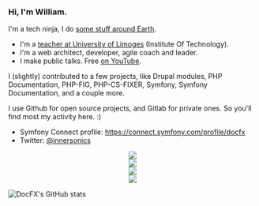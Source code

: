 ### Hi, I'm William.

I'm a tech ninja, I do [some stuff around Earth](https://www.linkedin.com/in/williampinaud).
- I'm a [teacher at University of Limoges](https://www.unilim.fr/annuaire/) (Institute Of Technology).
- I'm a web architect, developer, agile coach and leader.
- I make public talks. Free [on YouTube](https://www.youtube.com/playlist?list=PLXi0A3nKmOU-NWDzbU85alWE5Ne4tElBi).

I (slightly) contributed to a few projects, like Drupal modules, PHP Documentation, PHP-FIG, PHP-CS-FIXER, Symfony, Symfony Documentation, and a couple more.

I use Github for open source projects, and Gitlab for private ones. So you'll find most my activity here. :)

- Symfony Connect profile: https://connect.symfony.com/profile/docfx
- Twitter: [@innersonics](https://twitter.com/innersonics)

<p align="center">
  <a href="https://linktr.ee/DocFX" title="More about me and my projects">
    <img src="https://skillicons.dev/icons?i=php,go,nodejs,py,html,css,js" />
    <br/>   
    <img src="https://skillicons.dev/icons?i=postgres,wordpress,tailwind,sass,regex,redis,mysql,jquery,md" />
    <br/>
    <img src="https://skillicons.dev/icons?i=ansible,git,docker,vim,aws,bash,css,idea,linux,nginx" />
    <br/>
    <img src="https://skillicons.dev/icons?i=ae,ps,pr,svg" />
  </a>
</p>

![DocFX's GitHub stats](https://github-readme-stats.vercel.app/api?username=DocFX&count_private=true&theme=radical)
